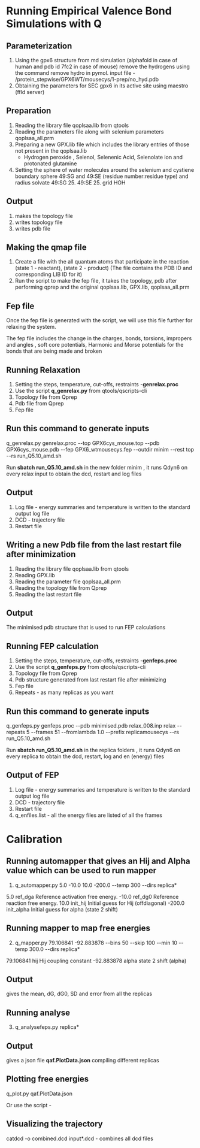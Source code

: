# Running Empirical Valence Bond Simulations with Q

## Parameterization

1. Using the gpx6 structure from md simulation (alphafold in case of human and pdb id 7fc2 in case of mouse) remove the hydrogens using the command remove hydro in pymol. input file - /protein_stepwise/GPX6WT/mousecys/1-prep/no_hyd.pdb
2. Obtaining the parameters for SEC gpx6 in its active site using maestro (ffld server)
   
## Preparation 

1. Reading the library file qoplsaa.lib from qtools
2. Reading the parameters file along with selenium parameters qoplsaa_all.prm
3. Preparing a new GPX.lib file which includes the library entries of those not present in the qoplsaa.lib
   - Hydrogen peroxide , Selenol, Selenenic Acid, Selenolate ion and protonated glutamine
4. Setting the sphere of water molecules around the selenium and cystiene 
boundary sphere 49:SG and 49:SE (residue number:residue type) and radius solvate 49:SG 25. 49:SE 25. grid HOH

## Output 

1. makes the topology file 
2. writes topology file 
3. writes pdb file 

## Making the qmap file

1. Create a file with the all quantum atoms that participate in the reaction (state 1 - reactant), (state 2 - product) (The file contains the PDB ID and corresponding LIB ID for it) 
2. Run the script to make the fep file, it takes the topology, pdb after performing qprep and the original qoplsaa.lib, GPX.lib, qoplsaa_all.prm

## Fep file

Once the fep file is generated with the script, we will use this file further for relaxing the system. 

The fep file includes the change in the charges, bonds, torsions, impropers and angles , soft core potentials, Harmonic and Morse potentials for the bonds that are being made and broken

## Running Relaxation

1. Setting the steps, temperature, cut-offs, restraints -**genrelax.proc**
2. Use the script **q_genrelax.py** from qtools/qscripts-cli
3. Topology file from Qprep
4. Pdb file from Qprep
5. Fep file 

## Run this command to generate inputs

q_genrelax.py genrelax.proc --top GPX6cys_mouse.top  --pdb GPX6cys_mouse.pdb --fep GPX6_wtmousecys.fep --outdir minim --rest top --rs run_Q5.10_amd.sh

Run **sbatch run_Q5.10_amd.sh** in the new folder minim , it runs Qdyn6 on every relax input to obtain the dcd, restart and log files 

## Output 

1. Log file - energy summaries and temperature is written to the standard output log file
2. DCD - trajectory file
3. Restart file

## Writing a new Pdb file from the last restart file after minimization 

1. Reading the library file qoplsaa.lib from qtools
2. Reading GPX.lib     
3. Reading the parameter file qoplsaa_all.prm
4. Reading the topology file from Qprep
5. Reading the last restart file

## Output

The minimised pdb structure that is used to run FEP calculations

## Running FEP calculation

1. Setting the steps, temperature, cut-offs, restraints -**genfeps.proc**
2. Use the script **q_genfeps.py** from qtools/qscripts-cli
3. Topology file from Qprep
4. Pdb structure generated from last restart file after minimizing
5. Fep file 
6. Repeats - as many replicas as you want

## Run this command to generate inputs

q_genfeps.py genfeps.proc --pdb minimised.pdb relax_008.inp relax --repeats 5 --frames 51 --fromlambda 1.0 --prefix replicamousecys --rs run_Q5.10_amd.sh

Run **sbatch run_Q5.10_amd.sh** in the replica folders , it runs Qdyn6 on every replica to obtain the dcd, restart, log and en (energy) files 

## Output of FEP

1. Log file - energy summaries and temperature is written to the standard output log file
2. DCD - trajectory file
3. Restart file
4. q_enfiles.list - all the energy files are listed of all the frames 

# Calibration

## Running automapper that gives an Hij and Alpha value which can be used to run mapper 

1. q_automapper.py 5.0 -10.0 10.0 -200.0 --temp 300 --dirs replica*
   
 5.0  ref_dga               Reference activation free energy.
-10.0  ref_dg0               Reference reaction free energy.
 10.0  init_hij              Initial guess for Hij (offdiagonal)
-200.0 init_alpha            Initial guess for alpha (state 2 shift)

## Running mapper to map free energies

2. q_mapper.py 79.106841 -92.883878 --bins 50 --skip 100 --min 10 --temp 300.0 --dirs replica*

79.106841 hij          Hij coupling constant
-92.883878 alpha       state 2 shift (alpha)

## Output 

gives the mean, dG, dG0, SD and error from all the replicas 

## Running analyse

3.  q_analysefeps.py replica* 

## Output 

gives a json file **qaf.PlotData.json** compiling different replicas 

## Plotting free energies 

q_plot.py qaf.PlotData.json 

Or use the script - 

## Visualizing the trajectory

catdcd -o combined.dcd input*.dcd  - combines all dcd files 

